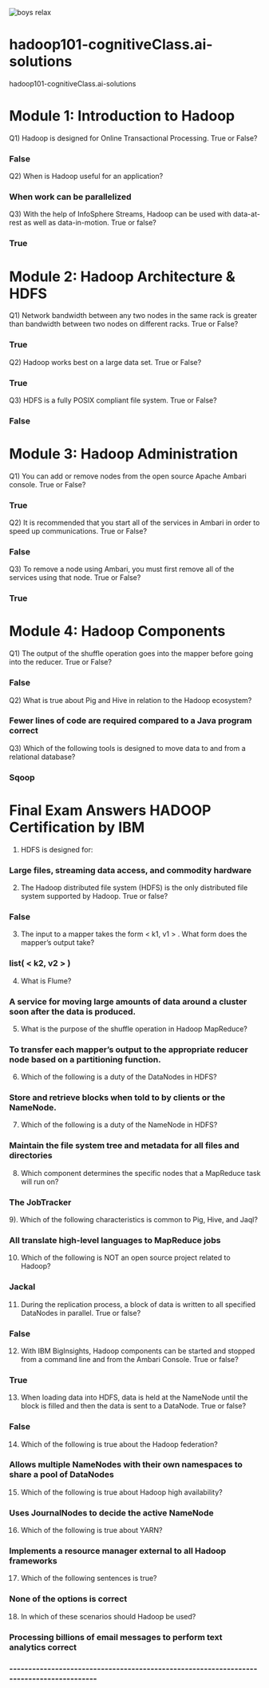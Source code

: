 ![boys relax](https://1.bp.blogspot.com/-MSH9-qYdIxE/YARJQFhRSAI/AAAAAAAABJQ/yteuoqC5RdAf2ZtHF79o89zF1QDuAxR5gCLcBGAsYHQ/s1920/Relax-Guys-Don-No-1.png)


# hadoop101-cognitiveClass.ai-solutions
hadoop101-cognitiveClass.ai-solutions


# Module 1: Introduction to Hadoop

Q1) Hadoop is designed for Online Transactional Processing. True or False?

### False
Q2) When is Hadoop useful for an application?

### When work can be parallelized

Q3) With the help of InfoSphere Streams, Hadoop can be used with data-at-rest as well as data-in-motion. True or false?

### True

# Module 2: Hadoop Architecture & HDFS


Q1) Network bandwidth between any two nodes in the same rack is greater than bandwidth between two nodes on different racks. True or False?

### True

Q2) Hadoop works best on a large data set. True or False?

### True

Q3) HDFS is a fully POSIX compliant file system. True or False?

### False

# Module 3: Hadoop Administration

Q1) You can add or remove nodes from the open source Apache Ambari console. True or False?

### True

Q2) It is recommended that you start all of the services in Ambari in order to speed up communications. True or False?


### False

Q3) To remove a node using Ambari, you must first remove all of the services using that node. True or False?


### True

# Module 4: Hadoop Components


Q1) The output of the shuffle operation goes into the mapper before going into the reducer. True or False?

### False

Q2) What is true about Pig and Hive in relation to the Hadoop ecosystem?

### Fewer lines of code are required compared to a Java program correct

Q3) Which of the following tools is designed to move data to and from a relational database?

### Sqoop


# Final Exam Answers HADOOP Certification by IBM

1. HDFS is designed for:

### Large files, streaming data access, and commodity hardware

2. The Hadoop distributed file system (HDFS) is the only distributed file system supported by Hadoop. True or false?

### False

3. The input to a mapper takes the form < k1, v1 > . What form does the mapper’s output take?


### list( < k2, v2 > )


4. What is Flume?

### A service for moving large amounts of data around a cluster soon after the data is produced.


5. What is the purpose of the shuffle operation in Hadoop MapReduce?


### To transfer each mapper’s output to the appropriate reducer node based on a partitioning function.

6. Which of the following is a duty of the DataNodes in HDFS?


### Store and retrieve blocks when told to by clients or the NameNode.

7. Which of the following is a duty of the NameNode in HDFS?


### Maintain the file system tree and metadata for all files and directories

8. Which component determines the specific nodes that a MapReduce task will run on?

### The JobTracker

9). Which of the following characteristics is common to Pig, Hive, and Jaql?

### All translate high-level languages to MapReduce jobs
   

10. Which of the following is NOT an open source project related to Hadoop?

### Jackal

11. During the replication process, a block of data is written to all specified DataNodes in parallel. True or false?

### False

12. With IBM BigInsights, Hadoop components can be started and stopped from a command line and from the Ambari Console. True or false?

### True

13. When loading data into HDFS, data is held at the NameNode until the block is filled and then the data is sent to a DataNode. True or false?

### False

14. Which of the following is true about the Hadoop federation?

### Allows multiple NameNodes with their own namespaces to share a pool of DataNodes

15. Which of the following is true about Hadoop high availability?

### Uses JournalNodes to decide the active NameNode

16. Which of the following is true about YARN?

### Implements a resource manager external to all Hadoop frameworks

17. Which of the following sentences is true?

### None of the options is correct

18. In which of these scenarios should Hadoop be used?

### Processing billions of email messages to perform text analytics correct

### ----------------------------------------------------------------------------------------




     
